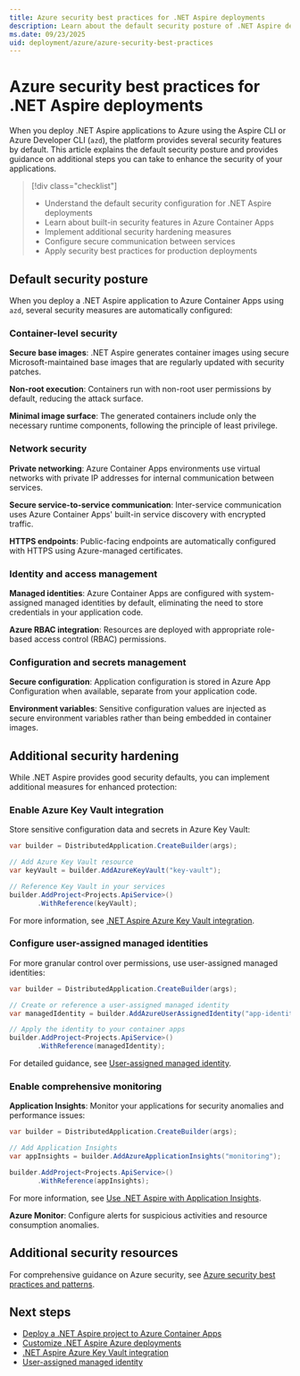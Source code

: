 ```yaml
---
title: Azure security best practices for .NET Aspire deployments
description: Learn about the default security posture of .NET Aspire deployments to Azure Container Apps and additional steps to enhance security.
ms.date: 09/23/2025
uid: deployment/azure/azure-security-best-practices
---
```


# Azure security best practices for .NET Aspire deployments

When you deploy .NET Aspire applications to Azure using the Aspire CLI or Azure Developer CLI (`azd`), the platform provides several security features by default. This article explains the default security posture and provides guidance on additional steps you can take to enhance the security of your applications.

> [!div class="checklist"]
>
> - Understand the default security configuration for .NET Aspire deployments
> - Learn about built-in security features in Azure Container Apps
> - Implement additional security hardening measures
> - Configure secure communication between services
> - Apply security best practices for production deployments

## Default security posture

When you deploy a .NET Aspire application to Azure Container Apps using `azd`, several security measures are automatically configured:

### Container-level security

**Secure base images**: .NET Aspire generates container images using secure Microsoft-maintained base images that are regularly updated with security patches.

**Non-root execution**: Containers run with non-root user permissions by default, reducing the attack surface.

**Minimal image surface**: The generated containers include only the necessary runtime components, following the principle of least privilege.

### Network security

**Private networking**: Azure Container Apps environments use virtual networks with private IP addresses for internal communication between services.

**Secure service-to-service communication**: Inter-service communication uses Azure Container Apps' built-in service discovery with encrypted traffic.

**HTTPS endpoints**: Public-facing endpoints are automatically configured with HTTPS using Azure-managed certificates.

### Identity and access management

**Managed identities**: Azure Container Apps are configured with system-assigned managed identities by default, eliminating the need to store credentials in your application code.

**Azure RBAC integration**: Resources are deployed with appropriate role-based access control (RBAC) permissions.

### Configuration and secrets management

**Secure configuration**: Application configuration is stored in Azure App Configuration when available, separate from your application code.

**Environment variables**: Sensitive configuration values are injected as secure environment variables rather than being embedded in container images.

## Additional security hardening

While .NET Aspire provides good security defaults, you can implement additional measures for enhanced protection:

### Enable Azure Key Vault integration

Store sensitive configuration data and secrets in Azure Key Vault:

```csharp
var builder = DistributedApplication.CreateBuilder(args);

// Add Azure Key Vault resource
var keyVault = builder.AddAzureKeyVault("key-vault");

// Reference Key Vault in your services
builder.AddProject<Projects.ApiService>()
       .WithReference(keyVault);
```

For more information, see [.NET Aspire Azure Key Vault integration](../../security/azure-security-key-vault-integration.md).

### Configure user-assigned managed identities

For more granular control over permissions, use user-assigned managed identities:

```csharp
var builder = DistributedApplication.CreateBuilder(args);

// Create or reference a user-assigned managed identity
var managedIdentity = builder.AddAzureUserAssignedIdentity("app-identity");

// Apply the identity to your container apps
builder.AddProject<Projects.ApiService>()
       .WithReference(managedIdentity);
```

For detailed guidance, see [User-assigned managed identity](../../azure/user-assigned-managed-identity.md).

### Enable comprehensive monitoring

**Application Insights**: Monitor your applications for security anomalies and performance issues:

```csharp
var builder = DistributedApplication.CreateBuilder(args);

// Add Application Insights
var appInsights = builder.AddAzureApplicationInsights("monitoring");

builder.AddProject<Projects.ApiService>()
       .WithReference(appInsights);
```

For more information, see [Use .NET Aspire with Application Insights](application-insights.md).

**Azure Monitor**: Configure alerts for suspicious activities and resource consumption anomalies.

## Additional security resources

For comprehensive guidance on Azure security, see [Azure security best practices and patterns](/azure/security/fundamentals/best-practices-and-patterns).

## Next steps

- [Deploy a .NET Aspire project to Azure Container Apps](../azd/aca-deployment.md)
- [Customize .NET Aspire Azure deployments](customize-deployments.md)
- [.NET Aspire Azure Key Vault integration](../../security/azure-security-key-vault-integration.md)
- [User-assigned managed identity](../../azure/user-assigned-managed-identity.md)
